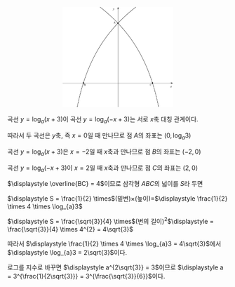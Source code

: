 <p align="center"><img src="/src/img/20260610_1.png" width="50%"></img></p>

곡선 $\displaystyle y = \log_{a}(x + 3)$이 곡선
$\displaystyle y = \log_{a}( - x + 3)$는 서로 $\displaystyle x$축 대칭
관계이다.

따라서 두 곡선은 $\displaystyle y$축, 즉 $\displaystyle x = 0$일 때
만나므로 점 $\displaystyle A$의 좌표는 $\displaystyle (0,\log_{a}3)$

곡선 $\displaystyle y = \log_{a}(x + 3)$은 $\displaystyle x = - 2$일 때
$\displaystyle x$축과 만나므로 점 $\displaystyle B$의 좌표는
$\displaystyle ( - 2, 0)$

곡선 $\displaystyle y = \log_{a}( - x + 3)$이 $\displaystyle x = 2$일 때
$\displaystyle x$축과 만나므로 점 $\displaystyle C$의 좌표는
$\displaystyle (2, 0)$

$\displaystyle \overline{BC} = 4$이므로 삼각형 $\displaystyle ABC$의
넓이를 $\displaystyle S$라 두면

$\displaystyle S = \frac{1}{2} \times$(밑변)$\displaystyle \times$(높이)$\displaystyle =$$\displaystyle \frac{1}{2} \times 4 \times \log_{a}3$

$\displaystyle S = \frac{\sqrt{3}}{4} \times$(변의
길이)$\displaystyle {}^{2}$$\displaystyle = \frac{\sqrt{3}}{4} \times 4^{2} = 4\sqrt{3}$

따라서
$\displaystyle \frac{1}{2} \times 4 \times \log_{a}3 = 4\sqrt{3}$에서
$\displaystyle \log_{a}3 = 2\sqrt{3}$이다.

로그를 지수로 바꾸면 $\displaystyle a^{2\sqrt{3}} = 3$이므로
$\displaystyle a = 3^{\frac{1}{2\sqrt{3}}} = 3^{\frac{\sqrt{3}}{6}}$이다.
